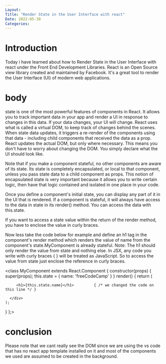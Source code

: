 ```yaml
---
Layout:
Title: "Render State in the User Interface with react"
Date: 2022-05-30
Categories:
---
```


# Introduction

Today i have learned about how to Render State in the User Interface with react
under the Front End Development Libraries.
React is an Open Source view library created and maintained by Facebook. It's a 
great tool to render the User Interface
(UI) of modern web applications.

# body

state is one of the most powerful features of components in React. It allows you to track important data in your app and render a UI in response to changes in this data. If your data changes, your UI will change. React uses what is called a virtual DOM, to keep track of changes behind the scenes. When state data updates, it triggers a re-render of the components using that data - including child components that received the data as a prop. React updates the actual DOM, but only where necessary. This means you don't have to worry about changing the DOM. You simply declare what the UI should look like.

Note that if you make a component stateful, no other components are aware of its state. Its state is completely encapsulated, or local to that component, unless you pass state data to a child component as props. This notion of encapsulated state is very important because it allows you to write certain logic, then have that logic contained and isolated in one place in your code.

Once you define a component's initial state, you can display any part of it in the UI that is rendered. If a component is stateful, it will always have access to the data in state in its render() method. You can access the data with this.state.

If you want to access a state value within the return of the render method, you have to enclose the value in curly braces.

Now less take the code below for example and define an h1 tag in the component's render method which renders the value of name from the component's state.MyComponent is already stateful.
Note: The h1 should only render the value from state and nothing else. In JSX, any code you write with curly braces { } will be treated as JavaScript. So to access the value from state just enclose the reference in curly braces.

<class MyComponent extends React.Component {
  constructor(props) {
    super(props);
    this.state = {
      name: 'freeCodeCamp'
    }
  }
  render() {
    return (
      <div>
                                    
         <h1>{this.state.name}</h1>         { /* we changed the code on this line */ }
        
      </div>
    );
  }
};>


# conclusion
Please note that  we cant really see the DOM since we are using the 
vs code that has no react app template installed
on it and most of the components we used are assumed to be created in the background.
